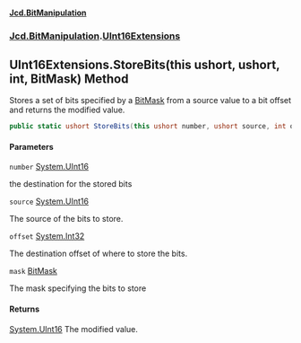 #### [Jcd.BitManipulation](index.md 'index')

### [Jcd.BitManipulation](Jcd.BitManipulation.md 'Jcd.BitManipulation').[UInt16Extensions](Jcd.BitManipulation.UInt16Extensions.md 'Jcd.BitManipulation.UInt16Extensions')

## UInt16Extensions.StoreBits(this ushort, ushort, int, BitMask) Method

Stores a set of bits specified by a
[BitMask](Jcd.BitManipulation.BitMask.md 'Jcd.BitManipulation.BitMask')
from a source value to a bit offset and returns the modified
value.

```csharp
public static ushort StoreBits(this ushort number, ushort source, int offset, Jcd.BitManipulation.BitMask mask);
```

#### Parameters

<a name='Jcd.BitManipulation.UInt16Extensions.StoreBits(thisushort,ushort,int,Jcd.BitManipulation.BitMask).number'></a>

`number` [System.UInt16](https://docs.microsoft.com/en-us/dotnet/api/System.UInt16 'System.UInt16')

the destination for the stored bits

<a name='Jcd.BitManipulation.UInt16Extensions.StoreBits(thisushort,ushort,int,Jcd.BitManipulation.BitMask).source'></a>

`source` [System.UInt16](https://docs.microsoft.com/en-us/dotnet/api/System.UInt16 'System.UInt16')

The source of the bits to store.

<a name='Jcd.BitManipulation.UInt16Extensions.StoreBits(thisushort,ushort,int,Jcd.BitManipulation.BitMask).offset'></a>

`offset` [System.Int32](https://docs.microsoft.com/en-us/dotnet/api/System.Int32 'System.Int32')

The destination offset of where to store the bits.

<a name='Jcd.BitManipulation.UInt16Extensions.StoreBits(thisushort,ushort,int,Jcd.BitManipulation.BitMask).mask'></a>

`mask` [BitMask](Jcd.BitManipulation.BitMask.md 'Jcd.BitManipulation.BitMask')

The mask specifying the bits to store

#### Returns

[System.UInt16](https://docs.microsoft.com/en-us/dotnet/api/System.UInt16 'System.UInt16')
The modified value.